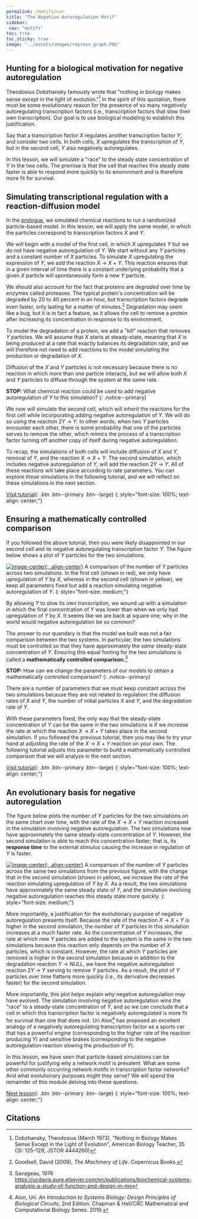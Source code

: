 ```yaml
---
permalink: /motifs/nar
title: "The Negative Autoregulation Motif"
sidebar:
 nav: "motifs"
toc: true
toc_sticky: true
image: "../assets/images/repress_graph.PNG"
---
```


## Hunting for a biological motivation for negative autoregulation

Theodosius Dobzhansky famously wrote that "nothing in biology makes sense except in the light of evolution."[^Dob] In the spirit of this quotation, there must be some evolutionary reason for the presence of so many negatively autoregulating transcription factors (i.e., transcription factors that slow their own transcription). Our goal is to use biological modeling to establish this justification.

Say that a transcription factor *X* regulates another transcription factor *Y*, and consider two cells. In both cells, *X* upregulates the transcription of *Y*, but in the second cell, *Y* also negatively autoregulates.

In this lesson, we will simulate a "race" to the steady state concentration of *Y* in the two cells. The premise is that the cell that reaches this steady state faster is able to respond more quickly to its environment and is therefore more fit for survival.

## Simulating transcriptional regulation with a reaction-diffusion model

In the [prologue](../prologue/), we simulated chemical reactions to run a randomized particle-based model. In this lesson, we will apply the same model, in which the particles correspond to transcription factors *X* and *Y*.

We will begin with a model of the first cell, in which *X* upregulates *Y* but we do not have negative autoregulation of *Y*. We start without any *Y* particles and a constant number of *X* particles. To simulate *X* upregulating the expression of *Y*, we add the reaction *X* → *X* + *Y*. This reaction ensures that in a given interval of time there is a constant underlying probability that a given *X* particle will spontaneously form a new *Y* particle.

We should also account for the fact that proteins are *degraded* over time by enzymes called proteases. The typical protein's concentration will be degraded by 20 to 40 percent in an hour, but transcription factors degrade even faster, only lasting for a matter of minutes.[^machinery] Degradation may seem like a bug, but it is in fact a feature, as it allows the cell to remove a protein after increasing its concentration in response to its environment.

To model the degradation of a protein, we add a "kill" reaction that removes *Y* particles. We will assume that *X* starts at steady-state, meaning that *X* is being produced at a rate that exactly balances its degradation rate, and we will therefore not need to add reactions to the model simulating the production or degradation of *X*.

Diffusion of the *X* and *Y* particles is not necessary because there is no reaction in which more than one particle interacts, but we will allow both *X* and *Y* particles to diffuse through the system at the same rate.

**STOP:** What chemical reaction could be used to add negative autoregulation of *Y* to this simulation?
{: .notice--primary}

We now will simulate the second cell, which will inherit the reactions for the first cell while incorporating adding negative autoregulation of *Y*. We will do so using the reaction 2*Y* → *Y*. In other words, when two *Y* particles encounter each other, there is some probability that one of the particles serves to remove the other, which mimics the process of a transcription factor turning off another copy of itself during negative autoregulation.

To recap, the simulations of both cells will include diffusion of *X* and *Y*, removal of *Y*, and the reaction *X* → *X* + *Y*. The second simulation, which includes negative autoregulation of *Y*, will add the reaction 2*Y* → *Y*. All of these reactions will take place according to rate parameters. You can explore these simulations in the following tutorial, and we will reflect on these simulations in the next section.

[Visit tutorial](tutorial_nar){: .btn .btn--primary .btn--large}
{: style="font-size: 100%; text-align: center;"}

## Ensuring a mathematically controlled comparison

If you followed the above tutorial, then you were likely  disappointed in our second cell and its negative autoregulating transcription factor *Y*. The figure below shows a plot of *Y* particles for the two simulations.

[![image-center](../assets/images/nar_unequal_graph.png){: .align-center}]()
A comparison of the number of *Y* particles across two simulations. In the first cell (shown in red), we only have upregulation of *Y* by *X*, whereas in the second cell (shown in yellow), we keep all parameters fixed but add a reaction simulating negative autoregulation of *Y*.
{: style="font-size: medium;"}

By allowing *Y* to slow its own transcription, we wound up with a simulation in which the final concentration of *Y* was lower than when we only had upregulation of *Y* by *X*. It seems like we are back at square one; why in the world would negative autoregulation be so common?

The answer to our quandary is that the model we built was not a fair comparison between the two systems. In particular, the two simulations must be controlled so that they have approximately the *same* steady-state concentration of *Y*. Ensuring this equal footing for the two simulations is called a **mathematically controlled comparison.**[^Savageau]

**STOP:** How can we change the parameters of our models to obtain a mathematically controlled comparison?
{: .notice--primary}

There are a number of parameters that we must keep constant across the two simulations because they are not related to regulation: the diffusion rates of *X* and *Y*, the number of initial particles *X* and *Y*, and the degradation rate of *Y*.

With these parameters fixed, the only way that the steady-state concentration of *Y* can be the same in the two simulations is if we *increase* the rate at which the reaction *X* → *X* + *Y* takes place in the second simulation. If you followed the previous tutorial, then you may like to try your hand at adjusting the rate of the *X* → *X* + *Y* reaction on your own. The following tutorial adjusts this parameter to build a mathematically controlled comparison that we will analyze in the next section.

[Visit tutorial](tutorial_nar_mathematically_controlled){: .btn .btn--primary .btn--large}
{: style="font-size: 100%; text-align: center;"}

## An evolutionary basis for negative autoregulation

The figure below plots the number of *Y* particles for the two simulations on the same chart over time, with the rate of the *X* → *X* + *Y* reaction increased in the simulation involving negative autoregulation. The two simulations now have approximately the same steady-state concentration of *Y*. However, the second simulation is able to reach this concentration faster; that is, its **response time** to the external stimulus causing the increase in regulation of *Y* is faster.

[![image-center](../assets/images/nar_equal_graph.png){: .align-center}]()
A comparison of the number of *Y* particles across the same two simulations from the previous figure, with the change that in the second simulation (shown in yellow), we increase the rate of the reaction simulating upregulation of *Y* by *X*.  As a result, the two simulations have approximately the same steady state of *Y*, and the simulation involving negative autoregulation reaches this steady state more quickly.
{: style="font-size: medium;"}

More importantly, a justification for the evolutionary purpose of negative autoregulation presents itself. Because the rate of the reaction *X* → *X* + *Y* is higher in the second simulation, the number of *Y* particles in this simulation increases at a much faster rate. As the concentration of *Y* increases, the rate at which new *Y* particles are added to the system is the same in the two simulations because this reaction only depends on the number of *X* particles, which is constant. However, the rate at which *Y* particles are removed is higher in the second simulation because in addition to the degradation reaction *Y* → *NULL*, we have the negative autoregulation reaction 2*Y* → *Y* serving to remove *Y* particles. As a result, the plot of *Y* particles over time flattens more quickly (i.e., its derivative decreases faster) for the second simulation.

More importantly, this plot helps explain *why* negative autoregulation may have evolved. The simulation involving negative autoregulation wins the "race" to a steady-state concentration of *Y*, and so we can conclude that a cell in which this transcription factor is negatively autoregulated is more fit for survival than one that does not. Uri Alon[^Alon] has proposed an excellent analogy of a negatively autoregulating transcription factor as a sports car that has a powerful engine (corresponding to the higher rate of the reaction producing *Y*) and sensitive brakes (corresponding to the negative autoregulation reaction slowing the production of *Y*).

In this lesson, we have seen that particle-based simulations can be powerful for justifying why a network motif is prevalent. What are some other commonly occurring network motifs in transcription factor networks? And what evolutionary purposes might they serve? We will spend the remainder of this module delving into these questions.

[Next lesson](feed){: .btn .btn--primary .btn--large}
{: style="font-size: 100%; text-align: center;"}

## Citations

[^Alon]: Alon, Uri. *An Introduction to Systems Biology: Design Principles of Biological Circuits*, 2nd Edition. Chapman & Hall/CRC Mathematical and Computational Biology Series. 2019.

[^Dob]: Dobzhansky, Theodosius (March 1973), "Nothing in Biology Makes Sense Except in the Light of Evolution", American Biology Teacher, 35 (3): 125–129, JSTOR 4444260)

[^machinery]: Goodsell, David (2009), *The Machinery of Life*. Copernicus Books.

[^Savageau]: Savageau, 1976 https://ucdavis.pure.elsevier.com/en/publications/biochemical-systems-analysis-a-study-of-function-and-design-in-mo
